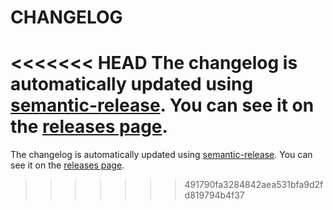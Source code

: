 # CHANGELOG

<<<<<<< HEAD
The changelog is automatically updated using
[semantic-release](https://github.com/semantic-release/semantic-release). You
can see it on the [releases page](../../releases).
=======
The changelog is automatically updated using [semantic-release](https://github.com/semantic-release/semantic-release).
You can see it on the [releases page](../../releases).
>>>>>>> 491790fa3284842aea531bfa9d2fd819794b4f37
